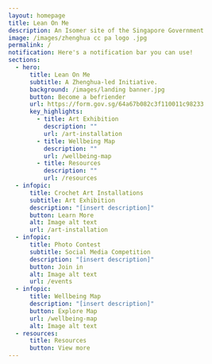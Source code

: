 ```yaml
---
layout: homepage
title: Lean On Me
description: An Isomer site of the Singapore Government
image: /images/zhenghua cc pa logo .jpg
permalink: /
notification: Here's a notification bar you can use!
sections:
  - hero:
      title: Lean On Me
      subtitle: A Zhenghua-led Initiative.
      background: /images/landing banner.jpg
      button: Become a befriender
      url: https://form.gov.sg/64a67b082c3f110011c98233
      key_highlights:
        - title: Art Exhibition
          description: ""
          url: /art-installation
        - title: Wellbeing Map
          description: ""
          url: /wellbeing-map
        - title: Resources
          description: ""
          url: /resources
  - infopic:
      title: Crochet Art Installations
      subtitle: Art Exhibition
      description: "[insert description]"
      button: Learn More
      alt: Image alt text
      url: /art-installation
  - infopic:
      title: Photo Contest
      subtitle: Social Media Competition
      description: "[insert description]"
      button: Join in
      alt: Image alt text
      url: /events
  - infopic:
      title: Wellbeing Map
      description: "[insert description]"
      button: Explore Map
      url: /wellbeing-map
      alt: Image alt text
  - resources:
      title: Resources
      button: View more
---
```

